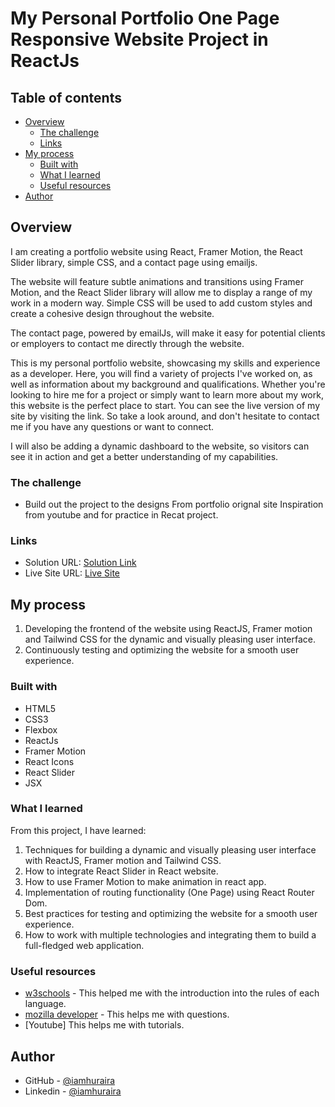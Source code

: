 # My Personal Portfolio One Page Responsive Website Project in ReactJs


## Table of contents

- [Overview](#overview)
  - [The challenge](#the-challenge)
  - [Links](#links)
- [My process](#my-process)
  - [Built with](#built-with)
  - [What I learned](#what-i-learned)
  - [Useful resources](#useful-resources)
- [Author](#author)

## Overview

I am creating a portfolio website using React, Framer Motion, the React Slider library, simple CSS, and a contact page using emailjs.

The website will feature subtle animations and transitions using Framer Motion, and the React Slider library will allow me to display a range of my work in a modern way. Simple CSS will be used to add custom styles and create a cohesive design throughout the website.

The contact page, powered by emailJs, will make it easy for potential clients or employers to contact me directly through the website.

This is my personal portfolio website, showcasing my skills and experience as a developer. Here, you will find a variety of projects I've worked on, as well as information about my background and qualifications. Whether you're looking to hire me for a project or simply want to learn more about my work, this website is the perfect place to start. You can see the live version of my site by visiting the link. So take a look around, and don't hesitate to contact me if you have any questions or want to connect.


I will also be adding a dynamic dashboard to the website, so visitors can see it in action and get a better understanding of my capabilities.

### The challenge

- Build out the project to the designs From portfolio orignal site Inspiration from youtube and for practice in Recat project.

### Links

- Solution URL: [Solution Link](https://github.com/iamhuraira/Portfolio-live)
- Live Site URL: [Live Site ](https://iamhuraira.netlify.app/)

## My process
  1. Developing the frontend of the website using ReactJS, Framer motion and Tailwind CSS for the dynamic and visually pleasing user interface.
  2. Continuously testing and optimizing the website for a smooth user experience.


### Built with

- HTML5
- CSS3
- Flexbox
- ReactJs
- Framer Motion
- React Icons
- React Slider
- JSX



### What I learned

From this project, I have learned:
 1. Techniques for building a dynamic and visually pleasing user interface with ReactJS, Framer motion and Tailwind CSS.
 2. How to integrate React Slider in React website.
 3. How to use Framer Motion to make animation in react app.
 4. Implementation of routing functionality (One Page) using React Router Dom.
 5. Best practices for testing and optimizing the website for a smooth user experience.
 6. How to work with multiple technologies and integrating them to build a full-fledged web application.

### Useful resources

- [w3schools](https://www.w3schools.com/) - This helped me with the introduction into the rules of each language.
- [mozilla developer](https://developer.mozilla.org/) - This helps me with questions.
- [Youtube] This helps me with tutorials.

## Author

<!-- - Frontend Mentor - [@Huraira429](https://www.frontendmentor.io/profile/Huraira429) -->
- GitHub - [@iamhuraira](https://github.com/iamhuraira)
- Linkedin - [@iamhuraira](https://www.linkedin.com/in/iamhuraira)
<!-- - Twitter - [@i_am_huraira_](https://twitter.com/i_am_huraira_) -->
